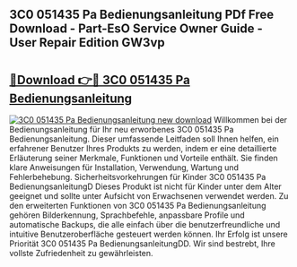 ## 3C0 051435 Pa Bedienungsanleitung PDf Free Download - Part-EsO Service Owner Guide - User Repair Edition GW3vp

# <h2><a href="http://df5s65t.blite.top/?on=3C0+051435+Pa+Bedienungsanleitung">🔗Download 👉🔴 3C0 051435 Pa Bedienungsanleitung</a></h2>

[![3C0 051435 Pa Bedienungsanleitung new download](https://i.imgur.com/lujVjoI.png)](http://df5s65t.blite.top/?on=3C0+051435+Pa+Bedienungsanleitung)
Willkommen bei der Bedienungsanleitung für Ihr neu erworbenes 3C0 051435 Pa Bedienungsanleitung. Dieser umfassende Leitfaden soll Ihnen helfen, ein erfahrener Benutzer Ihres Produkts zu werden, indem er eine detaillierte Erläuterung seiner Merkmale, Funktionen und Vorteile enthält. Sie finden klare Anweisungen für Installation, Verwendung, Wartung und Fehlerbehebung. Sicherheitsvorkehrungen für Kinder 3C0 051435 Pa BedienungsanleitungD Dieses Produkt ist nicht für Kinder unter dem Alter geeignet und sollte unter Aufsicht von Erwachsenen verwendet werden. Zu den erweiterten Funktionen von 3C0 051435 Pa Bedienungsanleitung gehören Bilderkennung, Sprachbefehle, anpassbare Profile und automatische Backups, die alle einfach über die benutzerfreundliche und intuitive Benutzeroberfläche gesteuert werden können. Ihr Erfolg ist unsere Priorität 3C0 051435 Pa BedienungsanleitungDD. Wir sind bestrebt, Ihre vollste Zufriedenheit zu gewährleisten.
